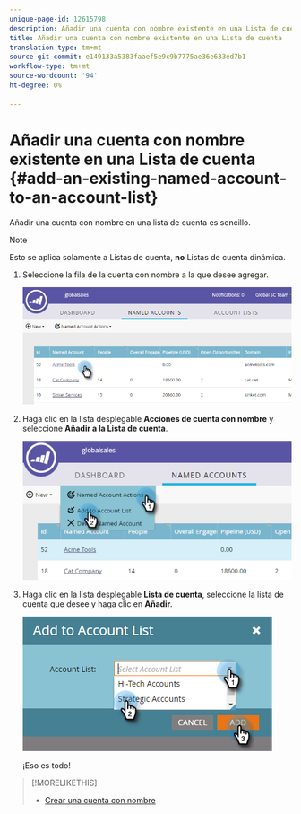 ```yaml
---
unique-page-id: 12615798
description: Añadir una cuenta con nombre existente en una Lista de cuenta - Documentos de marketing - Documentación del producto
title: Añadir una cuenta con nombre existente en una Lista de cuenta
translation-type: tm+mt
source-git-commit: e149133a5383faaef5e9c9b7775ae36e633ed7b1
workflow-type: tm+mt
source-wordcount: '94'
ht-degree: 0%

---
```



# Añadir una cuenta con nombre existente en una Lista de cuenta {#add-an-existing-named-account-to-an-account-list}

Añadir una cuenta con nombre en una lista de cuenta es sencillo.

>[!NOTE]
>
>Esto se aplica solamente a Listas de cuenta, **no** Listas de cuenta dinámica.

1. Seleccione la fila de la cuenta con nombre a la que desee agregar.

   ![](assets/four-1.png)

1. Haga clic en la lista desplegable **Acciones de cuenta con nombre** y seleccione **Añadir a la Lista de cuenta**.

   ![](assets/five-1.png)

1. Haga clic en la lista desplegable **Lista de cuenta**, seleccione la lista de cuenta que desee y haga clic en **Añadir**.

   ![](assets/six-1.png)

   ¡Eso es todo!

>[!MORELIKETHIS]
>
>* [Crear una cuenta con nombre](create-a-named-account.md)

>




